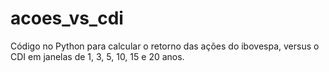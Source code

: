 # acoes_vs_cdi
Código no Python para calcular o retorno das ações do ibovespa, versus o CDI em janelas de 1, 3, 5, 10, 15 e 20 anos.
